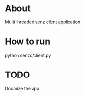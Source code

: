 # About

Multi threaded senz client application 

# How to run
python senzc/client.py  

# TODO
Docarize the app
